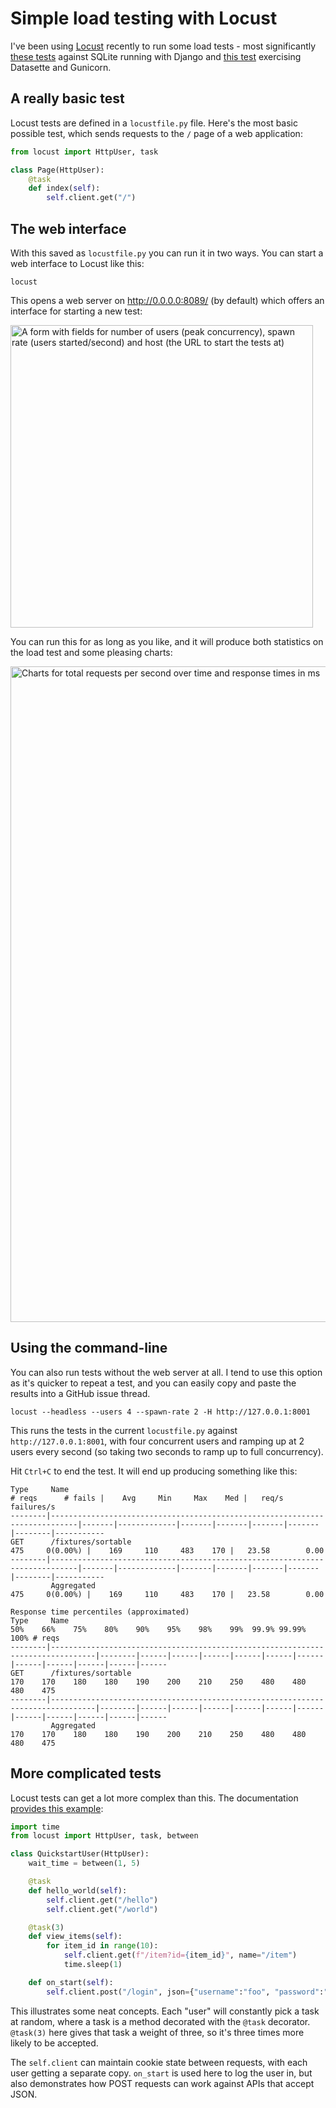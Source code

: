 # Simple load testing with Locust

I've been using [Locust](https://locust.io/) recently to run some load tests - most significantly [these tests](https://github.com/simonw/django_sqlite_benchmark/issues?q=is%3Aissue+is%3Aclosed) against SQLite running with Django and [this test](https://github.com/simonw/datasette-gunicorn/issues/1) exercising Datasette and Gunicorn.

## A really basic test

Locust tests are defined in a `locustfile.py` file. Here's the most basic possible test, which sends requests to the `/` page of a web application:

```python
from locust import HttpUser, task

class Page(HttpUser):
    @task
    def index(self):
        self.client.get("/")
```

## The web interface

With this saved as `locustfile.py` you can run it in two ways. You can start a web interface to Locust like this:

    locust

This opens a web server on http://0.0.0.0:8089/ (by default) which offers an interface for starting a new test:

<img width="484" alt="A form with fields for number of users (peak concurrency), spawn rate (users started/second) and host (the URL to start the tests at)" src="https://user-images.githubusercontent.com/9599/197367313-8b4c85b9-cd0e-45ed-adc2-789116687cb5.png">

You can run this for as long as you like, and it will produce both statistics on the load test and some pleasing charts:

<img width="1049" alt="Charts for total requests per second over time and response times in ms" src="https://user-images.githubusercontent.com/9599/197367351-03735a41-00cb-4bbf-a13d-cb22bbaf6e3b.png">

## Using the command-line

You can also run tests without the web server at all. I tend to use this option as it's quicker to repeat a test, and you can easily copy and paste the results into a GitHub issue thread.

    locust --headless --users 4 --spawn-rate 2 -H http://127.0.0.1:8001

This runs the tests in the current `locustfile.py` against `http://127.0.0.1:8001`, with four concurrent users and ramping up at 2 users every second (so taking two seconds to ramp up to full concurrency).

Hit `Ctrl+C` to end the test. It will end up producing something like this:

```
Type     Name                                                                          # reqs      # fails |    Avg     Min     Max    Med |   req/s  failures/s
--------|----------------------------------------------------------------------------|-------|-------------|-------|-------|-------|-------|--------|-----------
GET      /fixtures/sortable                                                               475     0(0.00%) |    169     110     483    170 |   23.58        0.00
--------|----------------------------------------------------------------------------|-------|-------------|-------|-------|-------|-------|--------|-----------
         Aggregated                                                                       475     0(0.00%) |    169     110     483    170 |   23.58        0.00

Response time percentiles (approximated)
Type     Name                                                                                  50%    66%    75%    80%    90%    95%    98%    99%  99.9% 99.99%   100% # reqs
--------|--------------------------------------------------------------------------------|--------|------|------|------|------|------|------|------|------|------|------|------
GET      /fixtures/sortable                                                                    170    170    180    180    190    200    210    250    480    480    480    475
--------|--------------------------------------------------------------------------------|--------|------|------|------|------|------|------|------|------|------|------|------
         Aggregated                                                                            170    170    180    180    190    200    210    250    480    480    480    475
```

## More complicated tests

Locust tests can get a lot more complex than this. The documentation [provides this example](https://docs.locust.io/en/stable/writing-a-locustfile.html):

```python
import time
from locust import HttpUser, task, between

class QuickstartUser(HttpUser):
    wait_time = between(1, 5)

    @task
    def hello_world(self):
        self.client.get("/hello")
        self.client.get("/world")

    @task(3)
    def view_items(self):
        for item_id in range(10):
            self.client.get(f"/item?id={item_id}", name="/item")
            time.sleep(1)

    def on_start(self):
        self.client.post("/login", json={"username":"foo", "password":"bar"})
```
This illustrates some neat concepts. Each "user" will constantly pick a task at random, where a task is a method decorated with the `@task` decorator. `@task(3)` here gives that task a weight of three, so it's three times more likely to be accepted.

The `self.client` can maintain cookie state between requests, with each user getting a separate copy. `on_start` is used here to log the user in, but also demonstrates how POST requests can work against APIs that accept JSON.
